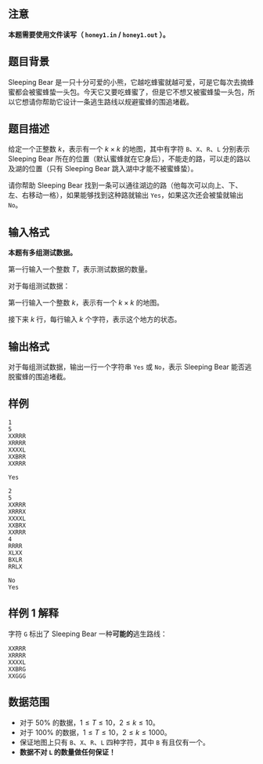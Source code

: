 ## 注意

**本题需要使用文件读写（ `honey1.in` / `honey1.out` ）。**

## 题目背景

Sleeping Bear 是一只十分可爱的小熊，它越吃蜂蜜就越可爱，可是它每次去摘蜂蜜都会被蜜蜂蛰一头包。今天它又要吃蜂蜜了，但是它不想又被蜜蜂蛰一头包，所以它想请你帮助它设计一条逃生路线以规避蜜蜂的围追堵截。

## 题目描述

给定一个正整数 $k$，表示有一个 $k \times k$ 的地图，其中有字符 `B`、`X`、`R`、`L` 分别表示 Sleeping Bear 所在的位置（默认蜜蜂就在它身后），不能走的路，可以走的路以及湖的位置（只有 Sleeping Bear 跳入湖中才能不被蜜蜂蛰）。

请你帮助 Sleeping Bear 找到一条可以通往湖边的路（他每次可以向上、下、左、右移动一格），如果能够找到这种路就输出 `Yes`，如果这次还会被蛰就输出 `No`。

## 输入格式

**本题有多组测试数据。**

第一行输入一个整数 $T$，表示测试数据的数量。

对于每组测试数据：

第一行输入一个整数 $k$，表示有一个 $k \times k$ 的地图。

接下来 $k$ 行，每行输入 $k$ 个字符，表示这个地方的状态。

## 输出格式

对于每组测试数据，输出一行一个字符串 `Yes` 或 `No`，表示 Sleeping Bear 能否逃脱蜜蜂的围追堵截。

## 样例

```input1
1
5
XXRRR
XRRRR
XXXXL
XXBRR
XXRRR
```

```output1
Yes
```

```input2
2
5
XXRRR
XRRRX
XXXXL
XXBRX
XXRRR
4
RRRR
XLXX
BXLR
RRLX
```

```output2
No
Yes
```

## 样例 1 解释

字符 `G` 标出了 Sleeping Bear 一种**可能的**逃生路线：

```plain
XXRRR
XRRRR
XXXXL
XXBRG
XXGGG
```

## 数据范围

- 对于 $50\%$ 的数据，$1 \le T \le 10$，$2 \le k \le 10$。
- 对于 $100\%$ 的数据，$1 \le T \le 10$，$2 \le k \le 1000$。
- 保证地图上只有 `B`、`X`、`R`、`L`  四种字符，其中 `B` 有且仅有一个。
- **数据不对 `L` 的数量做任何保证！**
